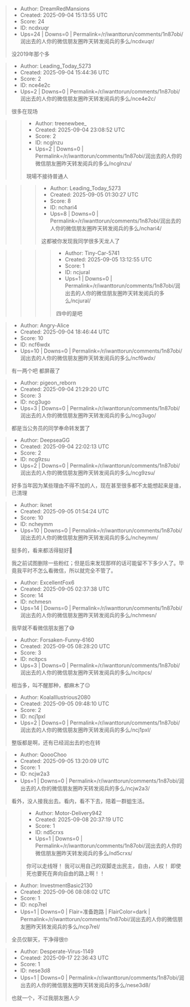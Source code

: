 > - Author: DreamRedMansions
> - Created: 2025-09-04 15:13:55 UTC
> - Score: 24
> - ID: ncdxuqr
> - Ups=24 | Downs=0 | Permalink=/r/iwanttorun/comments/1n87obi/润出去的人你的微信朋友圈昨天转发阅兵的多么/ncdxuqr/
>
> 没2019年那个多

> - Author: Leading_Today_5273
> - Created: 2025-09-04 15:44:36 UTC
> - Score: 2
> - ID: nce4e2c
> - Ups=2 | Downs=0 | Permalink=/r/iwanttorun/comments/1n87obi/润出去的人你的微信朋友圈昨天转发阅兵的多么/nce4e2c/
>
> 很多在现场

>> - Author: treenewbee_
>> - Created: 2025-09-04 23:08:52 UTC
>> - Score: 2
>> - ID: ncglnzu
>> - Ups=2 | Downs=0 | Permalink=/r/iwanttorun/comments/1n87obi/润出去的人你的微信朋友圈昨天转发阅兵的多么/ncglnzu/
>>
>> 現場不接待普通人

>>> - Author: Leading_Today_5273
>>> - Created: 2025-09-05 01:30:27 UTC
>>> - Score: 8
>>> - ID: nchari4
>>> - Ups=8 | Downs=0 | Permalink=/r/iwanttorun/comments/1n87obi/润出去的人你的微信朋友圈昨天转发阅兵的多么/nchari4/
>>>
>>> 这都被你发现我同学很多天龙人了

>>>> - Author: Tiny-Car-5741
>>>> - Created: 2025-09-05 13:12:55 UTC
>>>> - Score: 1
>>>> - ID: ncjural
>>>> - Ups=1 | Downs=0 | Permalink=/r/iwanttorun/comments/1n87obi/润出去的人你的微信朋友圈昨天转发阅兵的多么/ncjural/
>>>>
>>>> 四中的是吧

> - Author: Angry-Alice
> - Created: 2025-09-04 18:46:44 UTC
> - Score: 10
> - ID: ncf6wdx
> - Ups=10 | Downs=0 | Permalink=/r/iwanttorun/comments/1n87obi/润出去的人你的微信朋友圈昨天转发阅兵的多么/ncf6wdx/
>
> 有一两个吧 都屏蔽了

> - Author: pigeon_reborn
> - Created: 2025-09-04 21:29:20 UTC
> - Score: 3
> - ID: ncg3ugo
> - Ups=3 | Downs=0 | Permalink=/r/iwanttorun/comments/1n87obi/润出去的人你的微信朋友圈昨天转发阅兵的多么/ncg3ugo/
>
> 都是当公务员的同学奉命转发罢了

> - Author: DeepseaGG
> - Created: 2025-09-04 22:02:13 UTC
> - Score: 2
> - ID: ncg9zsu
> - Ups=2 | Downs=0 | Permalink=/r/iwanttorun/comments/1n87obi/润出去的人你的微信朋友圈昨天转发阅兵的多么/ncg9zsu/
>
> 好多当年因为某些理由不得不加的人，现在甚至很多都不太能想起来是谁，已清理

> - Author: iknet
> - Created: 2025-09-05 01:54:24 UTC
> - Score: 10
> - ID: ncheymm
> - Ups=10 | Downs=0 | Permalink=/r/iwanttorun/comments/1n87obi/润出去的人你的微信朋友圈昨天转发阅兵的多么/ncheymm/
>
> 挺多的，看来都活得挺好🙂
> 
> 我之前试图删除一些粉红；但是后来发现那样的话可能留不下多少人了。毕竟我平时不怎么看微信，所以就完全不管了。

> - Author: ExcellentFox6
> - Created: 2025-09-05 02:37:38 UTC
> - Score: 14
> - ID: nchmesn
> - Ups=14 | Downs=0 | Permalink=/r/iwanttorun/comments/1n87obi/润出去的人你的微信朋友圈昨天转发阅兵的多么/nchmesn/
>
> 我早就不看微信朋友圈了😅

> - Author: Forsaken-Funny-6160
> - Created: 2025-09-05 08:28:20 UTC
> - Score: 3
> - ID: ncitpcs
> - Ups=3 | Downs=0 | Permalink=/r/iwanttorun/comments/1n87obi/润出去的人你的微信朋友圈昨天转发阅兵的多么/ncitpcs/
>
> 相当多，叫不醒那种，都麻木了😑

> - Author: KoalaIllustrious2080
> - Created: 2025-09-05 09:48:10 UTC
> - Score: 2
> - ID: ncj1pxl
> - Ups=2 | Downs=0 | Permalink=/r/iwanttorun/comments/1n87obi/润出去的人你的微信朋友圈昨天转发阅兵的多么/ncj1pxl/
>
> 整版都是啊，还有已经润出去的也在转

> - Author: QoooChoo
> - Created: 2025-09-05 13:20:09 UTC
> - Score: 1
> - ID: ncjw2a3
> - Ups=1 | Downs=0 | Permalink=/r/iwanttorun/comments/1n87obi/润出去的人你的微信朋友圈昨天转发阅兵的多么/ncjw2a3/
>
> 看外，没人接我出去。看内，看不下去，陪着一群蛆生活。

>> - Author: Motor-Delivery942
>> - Created: 2025-09-08 20:37:19 UTC
>> - Score: 1
>> - ID: nd5crxs
>> - Ups=1 | Downs=0 | Permalink=/r/iwanttorun/comments/1n87obi/润出去的人你的微信朋友圈昨天转发阅兵的多么/nd5crxs/
>>
>> 你可以走线呀！ 我可以用自己的双脚走出民主，自由，人权！ 即使死也要死在奔向自由的路上啊！！

> - Author: InvestmentBasic2130
> - Created: 2025-09-06 08:08:02 UTC
> - Score: 1
> - ID: ncp7rel
> - Ups=1 | Downs=0 | Flair=准备跑路 | FlairColor=dark | Permalink=/r/iwanttorun/comments/1n87obi/润出去的人你的微信朋友圈昨天转发阅兵的多么/ncp7rel/
>
> 全员仅聊天，干净得很🤓

> - Author: Desperate-Virus-1149
> - Created: 2025-09-17 22:36:43 UTC
> - Score: 1
> - ID: nese3d8
> - Ups=1 | Downs=0 | Permalink=/r/iwanttorun/comments/1n87obi/润出去的人你的微信朋友圈昨天转发阅兵的多么/nese3d8/
>
> 也就一个，不过我朋友圈人少
